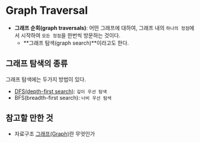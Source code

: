 # Graph Traversal

- **그래프 순회(graph traversals)**: 어떤 그래프에 대하여, 그래프 내의 `하나의 정점`에서 시작하여 `모든 정점`을 한번씩 방문하는 것이다.
  - **그래프 탐색(graph search)**이라고도 한다.



## 그래프 탐색의 종류

그래프 탐색에는 두가지 방법이 있다.

- [DFS(depth-first search)](https://github.com/leegwae/algorithms/blob/main/DFS.md): `깊이 우선 탐색`
- BFS(breadth-first search): `너비 우선 탐색`



## 참고할 만한 것

- 자료구조 [그래프(Graph)](https://github.com/leegwae/data-structures/blob/main/Graph.md)란 무엇인가

